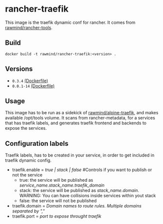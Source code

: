 rancher-traefik
==============

This image is the traefik dynamic conf for rancher. It comes from [rawmind/rancher-tools][rancher-tools].

## Build

```
docker build -t rawmind/rancher-traefik:<version> .
```

## Versions

- `0.3.4` [(Dockerfile)](https://github.com/rawmind0/rancher-traefik/blob/0.3.4/Dockerfile)
- `0.0.1-14` [(Dockerfile)](https://github.com/rawmind0/rancher-traefik/blob/0.0.1-14/Dockerfile)


## Usage

This image has to be run as a sidekick of [rawmind/alpine-traefik][alpine-traefik], and makes available /opt/tools volume. It scans from rancher-metadata, for a services that has traefik labels, and generates traefik frontend and backends to expose the services.


## Configuration labels

Traefik labels, has to be created in your service, in order to get included in traefik dynamic config.

- traefik.enable = *true | stack | false* #Controls if you want to publish or not the service
  - true: the service will be published as *service_name.stack_name.traefik_domain*
  - stack: the service will be published as *stack_name.domain*. WARNING: You can have collisions inside services within yout stack
  - false: the service will not be published
- traefik.domain	= *Domain names to route rules. Multiple domains separated by ","*
- traefik.port = *port to expose throught traefik*

[alpine-traefik]: https://github.com/rawmind0/alpine-traefik
[rancher-tools]: https://github.com/rawmind0/rancher-tools
